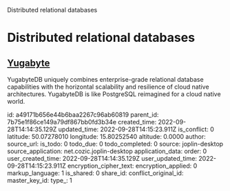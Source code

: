 Distributed relational databases

# Distributed relational databases

## [**Yugabyte**](https://www.yugabyte.com/)
YugabyteDB uniquely combines enterprise-grade relational database capabilities with the horizontal scalability and resilience of cloud native architectures. YugabyteDB is like PostgreSQL reimagined for a cloud native world.

id: a49171b656e44b6baa2267c96ab60819
parent_id: 7b75e1f86ce149a79df867bb0fd3b34e
created_time: 2022-09-28T14:14:35.129Z
updated_time: 2022-09-28T14:15:23.911Z
is_conflict: 0
latitude: 50.07278010
longitude: 15.80252540
altitude: 0.0000
author: 
source_url: 
is_todo: 0
todo_due: 0
todo_completed: 0
source: joplin-desktop
source_application: net.cozic.joplin-desktop
application_data: 
order: 0
user_created_time: 2022-09-28T14:14:35.129Z
user_updated_time: 2022-09-28T14:15:23.911Z
encryption_cipher_text: 
encryption_applied: 0
markup_language: 1
is_shared: 0
share_id: 
conflict_original_id: 
master_key_id: 
type_: 1
